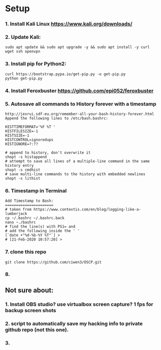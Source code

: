# Setup

### 1. Install Kali Linux https://www.kali.org/downloads/
### 2. Update Kali: 
```
sudo apt update && sudo apt upgrade -y && sudo apt install -y curl wget ssh openvpn
```
### 3. Install pip for Python2: 
```
curl https://bootstrap.pypa.io/get-pip.py -o get-pip.py
python get-pip.py
```
### 4. Install Feroxbuster https://github.com/epi052/feroxbuster
### 5. Autosave all commands to History forever with a timestamp
```
http://jesrui.sdf-eu.org/remember-all-your-bash-history-forever.html
Append the following lines to /etc/bash.bashrc:

HISTTIMEFORMAT='%F %T '
HISTFILESIZE=-1
HISTSIZE=-1
HISTCONTROL=ignoredups
HISTIGNORE=?:??

# append to history, don't overwrite it
shopt -s histappend                 
# attempt to save all lines of a multiple-line command in the same history entry
shopt -s cmdhist
# save multi-line commands to the history with embedded newlines
shopt -s lithist
```
### 6. Timestamp in Terminal
```
Add Timestamp to Bash:
======================
# taken from https://www.contextis.com/en/blog/logging-like-a-lumberjack
cp ~/.bashrc ~/.bashrc.back
nano ~./bashrc
# find the line(s) with PS1= and 
# add the following inside the ' '
[`date +"%d-%b-%Y %T"`] > 
# [21-Feb-2020 10:57:20] > 
```
### 7. clone this repo 
```
git clone https://github.com/ciwen3/OSCP.git
```
### 8. 



## Not sure about:
### 1. Install OBS studio? use virtualbox screen capture? 1 fps for backup screen shots
### 2. script to automatically save my hacking info to private github repo (not this one). 
### 3. 

